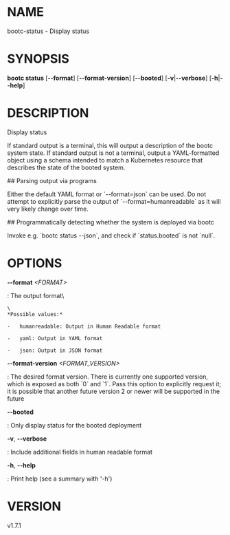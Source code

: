 # NAME

bootc-status - Display status

# SYNOPSIS

**bootc status** \[**\--format**\] \[**\--format-version**\]
\[**\--booted**\] \[**-v**\|**\--verbose**\] \[**-h**\|**\--help**\]

# DESCRIPTION

Display status

If standard output is a terminal, this will output a description of the
bootc system state. If standard output is not a terminal, output a
YAML-formatted object using a schema intended to match a Kubernetes
resource that describes the state of the booted system.

\## Parsing output via programs

Either the default YAML format or \`\--format=json\` can be used. Do not
attempt to explicitly parse the output of \`\--format=humanreadable\` as
it will very likely change over time.

\## Programmatically detecting whether the system is deployed via bootc

Invoke e.g. \`bootc status \--json\`, and check if \`status.booted\` is
not \`null\`.

# OPTIONS

**\--format** *\<FORMAT\>*

:   The output format\

    \
    *Possible values:*

    -   humanreadable: Output in Human Readable format

    -   yaml: Output in YAML format

    -   json: Output in JSON format

**\--format-version** *\<FORMAT_VERSION\>*

:   The desired format version. There is currently one supported
    version, which is exposed as both \`0\` and \`1\`. Pass this option
    to explicitly request it; it is possible that another future version
    2 or newer will be supported in the future

**\--booted**

:   Only display status for the booted deployment

**-v**, **\--verbose**

:   Include additional fields in human readable format

**-h**, **\--help**

:   Print help (see a summary with \'-h\')

# VERSION

v1.7.1
